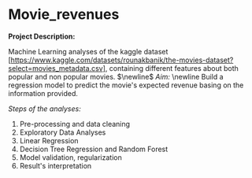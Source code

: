 # Movie_revenues

**Project Description:**

Machine Learning analyses of the kaggle dataset [https://www.kaggle.com/datasets/rounakbanik/the-movies-dataset?select=movies_metadata.csv], containing different features about both popular and non popular movies. 
$\newline$
_Aim:_ 
\newline
Build a regression model to predict the movie's expected revenue basing on the information provided.


_Steps of the analyses:_

1) Pre-processing and data cleaning
2) Exploratory Data Analyses
3) Linear Regression
4) Decision Tree Regression and Random Forest
5) Model validation, regularization
6) Result's interpretation
